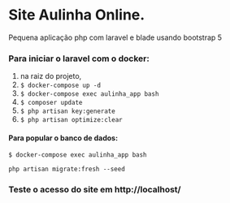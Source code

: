# Site Aulinha Online.
Pequena aplicação php com laravel e blade usando bootstrap 5



### Para iniciar o laravel com o docker:


1. na raiz do projeto, 
2. ``` $ docker-compose up -d ```
3. ``` $ docker-compose exec aulinha_app bash ```
4. ``` $ composer update ```
5. ``` $ php artisan key:generate ```
6. ``` $ php artisan optimize:clear ```


#### Para popular o banco de dados:

```
$ docker-compose exec aulinha_app bash 
```

```
php artisan migrate:fresh --seed
```

### Teste o acesso do site em http://localhost/
